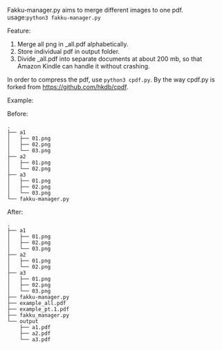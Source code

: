 Fakku-manager.py aims to merge different images to one pdf.
usage:`python3 fakku-manager.py`

Feature:
1. Merge all png in _all.pdf alphabetically.
2. Store individual pdf in output folder.
3. Divide _all.pdf into separate documents at about 200 mb, so that Amazon Kindle can handle it without crashing.

In order to compress the pdf, use `python3 cpdf.py`.
By the way cpdf.py is forked from https://github.com/hkdb/cpdf.

Example:

Before:
```
.
├── a1
│   ├── 01.png
│   ├── 02.png
│   └── 03.png
├── a2
│   ├── 01.png
│   └── 02.png
├── a3
│   ├── 01.png
│   ├── 02.png
│   └── 03.png
└── fakku-manager.py
```
After:
```
.
├── a1
│   ├── 01.png
│   ├── 02.png
│   └── 03.png
├── a2
│   ├── 01.png
│   └── 02.png
├── a3
│   ├── 01.png
│   ├── 02.png
│   └── 03.png
├── fakku-manager.py
├── example_all.pdf
├── example_pt.1.pdf
├── fakku_manager.py
└── output
    ├── a1.pdf
    ├── a2.pdf
    └── a3.pdf
```

